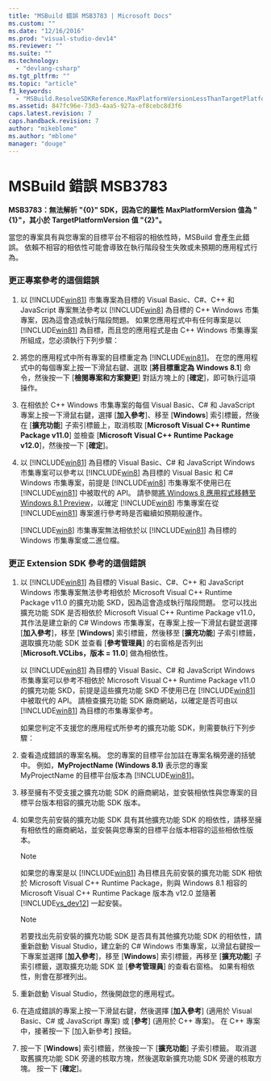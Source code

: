 ```yaml
---
title: "MSBuild 錯誤 MSB3783 | Microsoft Docs"
ms.custom: ""
ms.date: "12/16/2016"
ms.prod: "visual-studio-dev14"
ms.reviewer: ""
ms.suite: ""
ms.technology: 
  - "devlang-csharp"
ms.tgt_pltfrm: ""
ms.topic: "article"
f1_keywords: 
  - "MSBuild.ResolveSDKReference.MaxPlatformVersionLessThanTargetPlatformVersion"
ms.assetid: 847fc96e-73d3-4aa5-927a-ef8cebc8d3f6
caps.latest.revision: 7
caps.handback.revision: 7
author: "mikeblome"
ms.author: "mblome"
manager: "douge"
---
```

# MSBuild 錯誤 MSB3783
**MSB3783：無法解析 "{0}" SDK，因為它的屬性 MaxPlatformVersion 值為 "{1}"，其小於 TargetPlatformVersion 值 "{2}"。**  
  
 當您的專案具有與您專案的目標平台不相容的相依性時，MSBuild 會產生此錯誤。  依賴不相容的相依性可能會導致在執行階段發生失敗或未預期的應用程式行為。  
  
### 更正專案參考的這個錯誤  
  
1.  以 [!INCLUDE[win81](../misc/includes/win81_md.md)] 市集專案為目標的 Visual Basic、C\#、C\+\+ 和 JavaScript 專案無法參考以 [!INCLUDE[win8](../build/includes/win8_md.md)] 為目標的 C\+\+ Windows 市集專案，因為這會造成執行階段問題。  如果您應用程式中有任何專案是以 [!INCLUDE[win81](../misc/includes/win81_md.md)] 為目標，而且您的應用程式是由 C\+\+ Windows 市集專案所組成，您必須執行下列步驟：  
  
2.  將您的應用程式中所有專案的目標重定為 [!INCLUDE[win81](../misc/includes/win81_md.md)]。  在您的應用程式中的每個專案上按一下滑鼠右鍵、選取 \[**將目標重定為 Windows 8.1**\] 命令，然後按一下 \[**檢閱專案和方案變更**\] 對話方塊上的 \[**確定**\]，即可執行這項操作。  
  
3.  在相依於 C\+\+ Windows 市集專案的每個 Visual Basic、C\# 和 JavaScript 專案上按一下滑鼠右鍵，選擇 \[**加入參考**\]、移至 \[**Windows**\] 索引標籤，然後在 \[**擴充功能**\] 子索引標籤上，取消核取 \[**Microsoft Visual C\+\+ Runtime Package v11.0**\] 並檢查 \[**Microsoft Visual C\+\+ Runtime Package v12.0**\]，然後按一下 \[**確定**\]。  
  
4.  以 [!INCLUDE[win81](../misc/includes/win81_md.md)] 為目標的 Visual Basic、C\# 和 JavaScript Windows 市集專案可以參考以 [!INCLUDE[win8](../build/includes/win8_md.md)] 為目標的 Visual Basic 和 C\# Windows 市集專案，前提是 [!INCLUDE[win8](../build/includes/win8_md.md)] 市集專案不使用已在 [!INCLUDE[win81](../misc/includes/win81_md.md)] 中被取代的 API。  請參閱[將 Windows 8 應用程式移轉至 Windows 8.1 Preview](http://msdn.microsoft.com/library/windows/apps/dn263113.aspx)，以確定 [!INCLUDE[win8](../build/includes/win8_md.md)] 市集專案在從 [!INCLUDE[win81](../misc/includes/win81_md.md)] 專案進行參考時是否繼續如預期般運作。  
  
     [!INCLUDE[win8](../build/includes/win8_md.md)] 市集專案無法相依於以 [!INCLUDE[win81](../misc/includes/win81_md.md)] 為目標的 Windows 市集專案或二進位檔。  
  
### 更正 Extension SDK 參考的這個錯誤  
  
1.  以 [!INCLUDE[win81](../misc/includes/win81_md.md)] 為目標的 Visual Basic、C\#、C\+\+ 和 JavaScript Windows 市集專案無法參考相依於 Microsoft Visual C\+\+ Runtime Package v11.0 的擴充功能 SKD，因為這會造成執行階段問題。  您可以找出擴充功能 SDK 是否相依於 Microsoft Visual C\+\+ Runtime Package v11.0，其作法是建立新的 C\# Windows 市集專案，在專案上按一下滑鼠右鍵並選擇 \[**加入參考**\]，移至 \[**Windows**\] 索引標籤，然後移至 \[**擴充功能**\] 子索引標籤，選取擴充功能 SDK 並查看 \[**參考管理員**\] 的右窗格是否列出 \[**Microsoft.VCLibs，版本 \= 11.0**\] 做為相依性。  
  
     以 [!INCLUDE[win81](../misc/includes/win81_md.md)] 為目標的 Visual Basic、C\# 和 JavaScript Windows 市集專案可以參考不相依於 Microsoft Visual C\+\+ Runtime Package v11.0 的擴充功能 SKD，前提是這些擴充功能 SKD 不使用已在 [!INCLUDE[win81](../misc/includes/win81_md.md)] 中被取代的 API。  請檢查擴充功能 SDK 廠商網站，以確定是否可由以 [!INCLUDE[win81](../misc/includes/win81_md.md)] 為目標的市集專案參考。  
  
     如果您判定不支援您的應用程式所參考的擴充功能 SDK，則需要執行下列步驟：  
  
2.  查看造成錯誤的專案名稱。  您的專案的目標平台加註在專案名稱旁邊的括號中。  例如，**MyProjectName \(Windows 8.1\)** 表示您的專案 MyProjectName 的目標平台版本為 [!INCLUDE[win81](../misc/includes/win81_md.md)]。  
  
3.  移至擁有不受支援之擴充功能 SDK 的廠商網站，並安裝相依性與您專案的目標平台版本相容的擴充功能 SDK 版本。  
  
4.  如果您先前安裝的擴充功能 SDK 具有其他擴充功能 SDK 的相依性，請移至擁有相依性的廠商網站，並安裝與您專案的目標平台版本相容的這些相依性版本。  
  
    > [!NOTE]
    >  如果您的專案是以 [!INCLUDE[win81](../misc/includes/win81_md.md)] 為目標且先前安裝的擴充功能 SDK 相依於 Microsoft Visual C\+\+ Runtime Package，則與 Windows 8.1 相容的 Microsoft Visual C\+\+ Runtime Package 版本為 v12.0 並隨著 [!INCLUDE[vs_dev12](../atl-mfc-shared/includes/vs_dev12_md.md)] 一起安裝。  
  
    > [!NOTE]
    >  若要找出先前安裝的擴充功能 SDK 是否具有其他擴充功能 SDK 的相依性，請重新啟動 Visual Studio，建立新的 C\# Windows 市集專案，以滑鼠右鍵按一下專案並選擇 \[**加入參考**\]，移至 \[**Windows**\] 索引標籤，再移至 \[**擴充功能**\] 子索引標籤，選取擴充功能 SDK 並 \[**參考管理員**\] 的查看右窗格。  如果有相依性，則會在那裡列出。  
  
5.  重新啟動 Visual Studio，然後開啟您的應用程式。  
  
6.  在造成錯誤的專案上按一下滑鼠右鍵，然後選擇 \[**加入參考**\] \(適用於 Visual Basic、C\# 或 JavaScript 專案\) 或 \[**參考**\] \(適用於 C\+\+ 專案\)。  在 C\+\+ 專案中，接著按一下 \[加入新參考\] 按鈕。  
  
7.  按一下 \[**Windows**\] 索引標籤，然後按一下 \[**擴充功能**\] 子索引標籤。  取消選取舊擴充功能 SDK 旁邊的核取方塊，然後選取新擴充功能 SDK 旁邊的核取方塊。  按一下 \[**確定**\]。